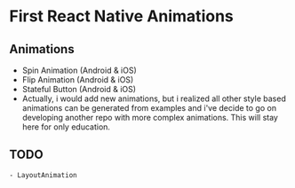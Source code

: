 # First React Native Animations

## Animations

 - Spin Animation (Android & iOS)
 - Flip Animation (Android & iOS)
 - Stateful Button (Android & iOS)
 - Actually, i would add new animations, but i realized all other style based animations can be generated from examples and i've decide to go on developing another repo with more complex animations. This will stay here for only education.

 ## TODO

    - LayoutAnimation